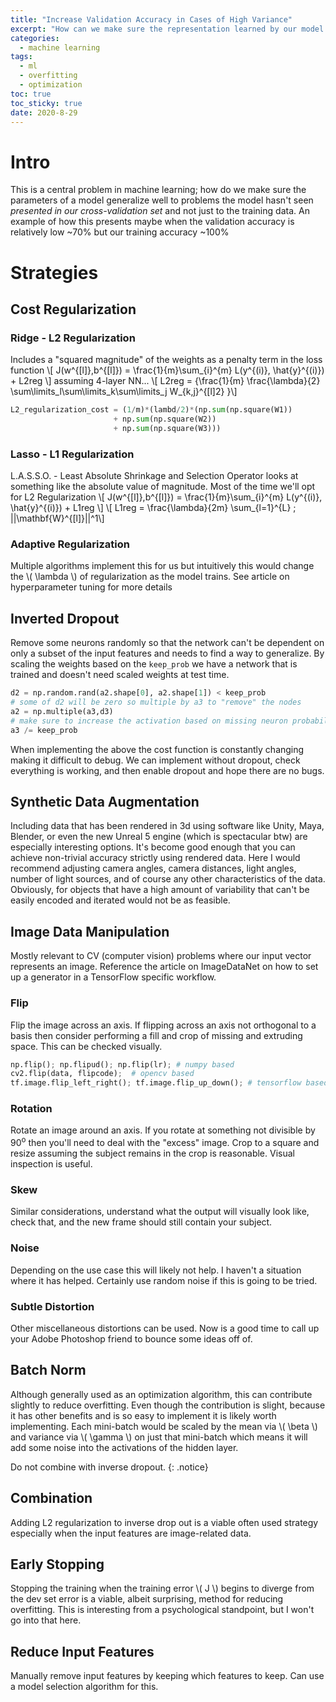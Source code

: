 ```yaml
---
title: "Increase Validation Accuracy in Cases of High Variance" 
excerpt: "How can we make sure the representation learned by our model will be applicable to data the model has never seen before. Overfitting can reduce the validation accuracy of our data."
categories:
  - machine learning
tags:
  - ml
  - overfitting
  - optimization
toc: true
toc_sticky: true
date: 2020-8-29
---
```

<script id="MathJax-script" async src="https://cdnjs.cloudflare.com/ajax/libs/mathjax/2.7.7/MathJax.js?config=TeX-MML-AM_CHTML"></script>
<script async src="https://unpkg.com/mermaid@8.6.4/dist/mermaid.min.js"></script>

# Intro
This is a central problem in machine learning; how do we make sure the parameters of a model generalize well to problems the model hasn't seen *presented in our cross-validation set* and not just to the training data. An example of how this presents maybe when the validation accuracy is relatively low ~70% but our training accuracy ~100%

# Strategies
## Cost Regularization
### Ridge - L2 Regularization
Includes a "squared magnitude" of the weights as a penalty term in the loss function
\\[ J(w^{[l]},b^{[l]}) = \frac{1}{m}\sum_{i}^{m} L(y^{(i)}, \hat{y}^{(i)}) + L2reg \\]
assuming 4-layer NN...
\\[ L2reg = {\frac{1}{m} \frac{\lambda}{2} \sum\limits_l\sum\limits_k\sum\limits_j W_{k,j}^{[l]2} }\\]
```python
L2_regularization_cost = (1/m)*(lambd/2)*(np.sum(np.square(W1))
                       + np.sum(np.square(W2))
                       + np.sum(np.square(W3)))
```
### Lasso - L1 Regularization
L.A.S.S.O. - Least Absolute Shrinkage and Selection Operator looks at something like the absolute value of magnitude. Most of the time we'll opt for L2 Regularization
\\[ J(w^{[l]},b^{[l]}) = \frac{1}{m}\sum_{i}^{m} L(y^{(i)}, \hat{y}^{(i)}) + L1reg \\]
\\[ L1reg = \frac{\lambda}{2m} \sum_{l=1}^{L} \; ||\mathbf{W}^{[l]}||^1\\]

### Adaptive Regularization
Multiple algorithms implement this for us but intuitively this would change the \\( \lambda \\) of regularization as the model trains. See article on hyperparameter tuning for more details

## Inverted Dropout
Remove some neurons randomly so that the network can't be dependent on only a subset of the input features and needs to find a way to generalize. By scaling the weights based on the `keep_prob` we have a network that is trained and doesn't need scaled weights at test time.
```python
d2 = np.random.rand(a2.shape[0], a2.shape[1]) < keep_prob
# some of d2 will be zero so multiple by a3 to "remove" the nodes
a2 = np.multiple(a3,d3)
# make sure to increase the activation based on missing neuron probability
a3 /= keep_prob
```
When implementing the above the cost function is constantly changing making it difficult to debug. We can implement without dropout, check everything is working, and then enable dropout and hope there are no bugs.
## Synthetic Data Augmentation
Including data that has been rendered in 3d using software like Unity, Maya, Blender, or even the new Unreal 5 engine (which is spectacular btw) are especially interesting options. It's become good enough that you can achieve non-trivial accuracy strictly using rendered data.
Here I would recommend adjusting camera angles, camera distances, light angles, number of light sources, and of course any other characteristics of the data. Obviously, for objects that have a high amount of variability that can't be easily encoded and iterated would not be as feasible.

## Image Data Manipulation
Mostly relevant to CV (computer vision) problems where our input vector represents an image. Reference the article on ImageDataNet on how to set up a generator in a TensorFlow specific workflow.

### Flip
Flip the image across an axis. If flipping across an axis not orthogonal to a basis then consider performing a fill and crop of missing and extruding space. This can be checked visually.
```python
np.flip(); np.flipud(); np.flip(lr); # numpy based
cv2.flip(data, flipcode);  # opencv based
tf.image.flip_left_right(); tf.image.flip_up_down(); # tensorflow based
```
### Rotation
Rotate an image around an axis. If you rotate at something not divisible by 90<sup>o</sup> then you'll need to deal with the "excess" image. Crop to a square and resize assuming the subject remains in the crop is reasonable. Visual inspection is useful.

### Skew
Similar considerations, understand what the output will visually look like, check that, and the new frame should still contain your subject.

### Noise
Depending on the use case this will likely not help. I haven't a situation where it has helped. Certainly use random noise if this is going to be tried.

### Subtle Distortion
Other miscellaneous distortions can be used. Now is a good time to call up your Adobe Photoshop friend to bounce some ideas off of.

## Batch Norm
Although generally used as an optimization algorithm, this can contribute slightly to reduce overfitting. Even though the contribution is slight, because it has other benefits and is so easy to implement it is likely worth implementing. Each mini-batch would be scaled by the mean via \\( \beta \\) and variance via \\( \gamma \\) on just that mini-batch which means it will add some noise into the activations of the hidden layer.

Do not combine with inverse dropout.
{: .notice}

## Combination
Adding L2 regularization to inverse drop out is a viable often used strategy especially when the input features are image-related data.

## Early Stopping
Stopping the training when the training error \\( J \\) begins to diverge from the dev set error is a viable, albeit surprising, method for reducing overfitting. This is interesting from a psychological standpoint, but I won't go into that here.

## Reduce Input Features
Manually remove input features by keeping which features to keep. Can use a model selection algorithm for this.